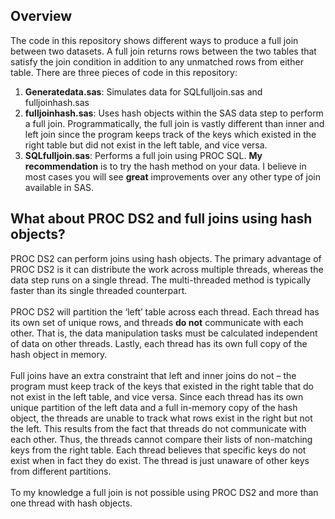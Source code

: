 ## Overview
The code in this repository shows different ways to produce a full join between two datasets.  A full join returns rows between the two tables that satisfy the join condition in addition to any unmatched rows from either table.  There are three pieces of code in this repository:</br>  
1) <b>Generatedata.sas</b>: Simulates data  for SQLfulljoin.sas and fulljoinhash.sas  </br>
2) <b>fulljoinhash.sas</b>: Uses hash objects within the SAS data step to perform a full join.  Programmatically, the full join is vastly different than inner and left join since the program keeps track of the keys which existed in the right table but did not exist in the left table, and vice versa.</br>
3) <b>SQLfulljoin.sas</b>:  Performs a full join using PROC SQL.
<b>My recommendation</b> is to try the hash method on your data.  I believe in most cases you will see <b>great</b> improvements over any other type of join available in SAS.  
## What about PROC DS2 and full joins using hash objects?
PROC DS2 can perform joins using hash objects.  The primary advantage of PROC DS2 is it can distribute the work across multiple threads, whereas the data step runs on a single thread.  The multi-threaded method is typically faster than its single threaded counterpart.</br>  
PROC DS2 will partition the ‘left’ table across each thread. Each thread has its own set of unique rows, and threads <b>do not</b> communicate with each other.  That is, the data manipulation tasks must be calculated independent of data on other threads.  Lastly, each thread has its own full copy of the hash object in memory.</br>  
Full joins have an extra constraint that left and inner joins do not – the program must keep track of the keys that existed in the right table that do not exist in the left table, and vice versa.  Since each thread has its own unique partition of the left data and a full in-memory copy of the hash object, the threads are unable to track what rows exist in the right but not the left.  This results from the fact that threads do not communicate with each other.  Thus, the threads cannot compare their lists of non-matching keys from the right table.  Each thread believes that specific keys do not exist when in fact they do exist.  The thread is just unaware of other keys from different partitions. </br>    
To my knowledge a full join is not possible using PROC DS2 and more than one thread with hash objects.
